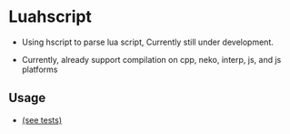 # Luahscript
- Using hscript to parse lua script, Currently still under development.

- Currently, already support compilation on cpp, neko, interp, js, and js platforms
## Usage
- <ins/>[(see tests)](./tests)<ins/> 
